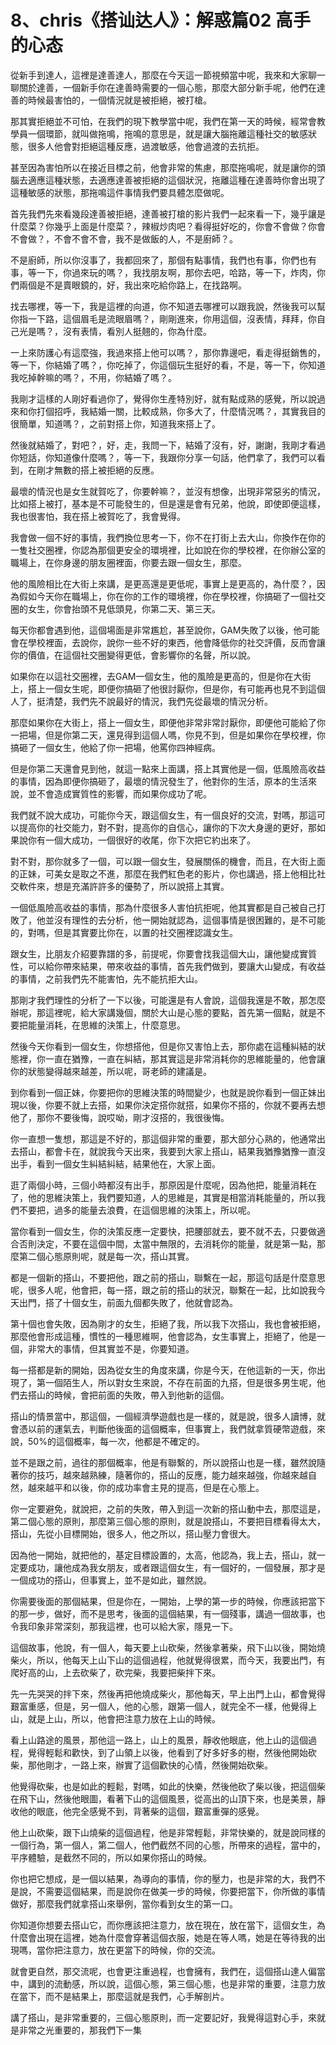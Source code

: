 # 8、chris《搭讪达人》：解惑篇02 高手的心态

從新手到達人，這裡是達善達人，那麼在今天這一節視頻當中呢，我來和大家聊一聊關於達善，一個新手你在達善時需要的一個心態，那麼大部分新手呢，他們在達善的時候最害怕的，一個情況就是被拒絕，被打槍。

那其實拒絕並不可怕，在我們的現下教學當中呢，我們在第一天的時候，經常會教學員一個環節，就叫做拖鳴，拖鳴的意思是，就是讓大腦拖離這種社交的敏感狀態，很多人他會對拒絕這種反應，過渡敏感，他會過渡的去抗拒。

甚至因為害怕所以在接近目標之前，他會非常的焦慮，那麼拖鳴呢，就是讓你的頭腦去適應這種狀態，去適應達善被拒絕的這個狀況，拖離這種在達善時你會出現了這種敏感的狀態，那拖鳴這件事情我們要具體怎麼做呢。

首先我們先來看幾段達善被拒絕，達善被打槍的影片我們一起來看一下，幾乎讓是什麼菜？你幾乎上面是什麼菜？，辣椒炒肉吧？看得挺好吃的，你會不會做？你會不會做？，不會不會不會，我不是做飯的人，不是廚師？。

不是廚師，所以你沒事了，我都回來了，那個有點事情，我們也有事，你們也有事，等一下，你過來玩的嗎？，我找朋友啊，那你去吧，哈路，等一下，炸肉，你們兩個是不是賣眼鏡的，好，我出來吃給你路上，在找路啊。

找去哪裡，等一下，我是這裡的向道，你不知道去哪裡可以跟我說，然後我可以幫你指一下路，這個眉毛是流眼眉嗎？，剛剛進來，你用這個，沒表情，拜拜，你自己光是嗎？，沒有表情，看別人挺翹的，你為什麼。

一上來防護心有這麼強，我過來搭上他可以嗎？，那你靠邊吧，看走得挺銷售的，等一下，你結婚了嗎？，你吃掉了，你這個玩生挺好的看，不是，等一下，你知道我吃掉幹嘛的嗎？，不用，你結婚了嗎？。

我剛才這樣的人剛好看過你了，覺得你生產特別好，就有點成熟的感覺，所以說過來和你打個招呼，我結婚一關，比較成熟，你多大了，什麼情況嗎？，其實我目的很簡單，知道嗎？，之前對搭上你，知道我來搭上了。

然後就結婚了，對吧？，好，走，我問一下，結婚了沒有，好，謝謝，我剛才看過你短話，你知道像什麼嗎？，等一下，我跟你分享一句話，他們拿了，我們可以看到，在剛才無數的搭上被拒絕的反應。

最壞的情況也是女生就賀吃了，你要幹嘛？，並沒有想像，出現非常惡劣的情況，比如搭上被打，基本是不可能發生的，但是還是會有兄弟，他說，即使即便這樣，我也很害怕，我在搭上被賀吃了，我會覺得。

我會做一個不好的事情，我們換位思考一下，你不在打街上去大山，你換作在你的一隻社交圈裡，你認為那個更安全的環境裡，比如說在你的學校裡，在你辦公室的職場上，在你身邊的朋友圈裡面，你要去跟一個女生，那麼。

他的風險相比在大街上來講，是更高還是更低呢，事實上是更高的，為什麼？，因為假如今天你在職場上，你在你的工作的環境裡，你在學校裡，你搞砸了一個社交圈的女生，你會抬頭不見低頭見，你第二天、第三天。

每天你都會遇到他，這個場面是非常尷尬，甚至說你，GAM失敗了以後，他可能會在學校裡面，去說你，說你一些不好的東西，他會降低你的社交評價，反而會讓你的價值，在這個社交圈變得更低，會影響你的名聲，所以說。

如果你在以這社交圈裡，去GAM一個女生，他的風險是更高的，但是你在大街上，搭上一個女生呢，即便你搞砸了他很討厭你，但是你，有可能再也見不到這個人了，挺清楚，我們先不說最好的情況，我們先從最壞的情況分析。

那麼如果你在大街上，搭上一個女生，即便他非常非常討厭你，即便他可能給了你一把場，但是你第二天，還見得到這個人嗎，你見不到，但是如果你在學校裡，你搞砸了一個女生，他給了你一把場，他罵你四神經病。

但是你第二天還會見到他，就這一點來上面講，搭上其實他是一個，低風險高收益的事情，因為即便你搞砸了，最壞的情況發生了，他對你的生活，原本的生活來說，並不會造成實質性的影響，而如果你成功了呢。

我們就不說大成功，可能你今天，跟這個女生，有一個良好的交流，對嗎，那這可以提高你的社交能力，對不對，提高你的自信心，讓你的下次大身邊的更好，那如果說你有一個大成功，一個很好的收尾，你下次把它約出來了。

對不對，那你就多了一個，可以跟一個女生，發展關係的機會，而且，在大街上面的正妹，可美女是取之不進，那麼在我們紅色老的影片，你也講過，搭上他相比社交軟件來，想是充滿許許多的優勢了，所以說搭上其實。

一個低風險高收益的事情，那為什麼很多人害怕抗拒呢，他其實都是自己被自己打敗了，他並沒有理性的去分析，他一開始就認為，這個事情是很困難的，是不可能的，對嗎，但是其實要比你在，以置的社交圈裡認識女生。

跟女生，比朋友介紹要靠譜的多，前提呢，你要會找我這個大山，讓他變成實質性，可以給你帶來結果，帶來收益的事情，首先我們做到，要讓大山變成，有收益的事情，之前我們先不能害怕，先不能抗拒大山。

那剛才我們理性的分析了一下以後，可能還是有人會說，這個我還是不敢，那怎麼辦呢，那這裡呢，給大家講幾個，關於大山是心態的要點，首先第一個點，就是不要把能量消耗，在思維的決策上，什麼意思。

然後今天你看到一個女生，你想搭他，但是你又害怕上去，那你處在這種糾結的狀態裡，你一直在猶豫，一直在糾結，那其實這是非常消耗你的思維能量的，他會讓你的狀態變得越來越差，所以呢，哥老師的建議是。

到你看到一個正妹，你要把你的思維決策的時間變少，也就是說你看到一個正妹出現以後，你要不就上去搭，如果你決定搭你就搭，如果你不搭的，你就不要再去想他了，那你不要後悔，說哎呦，剛才沒搭的，我很後悔。

你一直想一隻想，那這是不好的，那這個非常的重要，那大部分心熟的，他通常出去搭山，都會卡在，就說我今天出來，我要到大家上搭山，結果我猶豫猶豫一直沒出手，看到一個女生糾結糾結，結果他在，大家上面。

逛了兩個小時，三個小時都沒有出手，那原因是什麼呢，因為他把，能量消耗在了，他的思維決策上，我們要知道，人的思維是，其實是相當消耗能量的，所以我們不要把，過多的能量去浪費，在這個思維的決策上，所以呢。

當你看到一個女生，你的決策反應一定要快，把腰部就去，要不就不去，只要做適合否則決定，不要在這個中間，太當中無限的，去消耗你的能量，就是第一點，那麼第二個心態原則呢，就是每一次，搭山其實。

都是一個新的搭山，不要把他，跟之前的搭山，聯繫在一起，那這句話是什麼意思呢，很多人呢，他會把，每一搭，跟之前的搭山的狀況，聯繫在一起，比如說我今天出門，搭了十個女生，前面九個都失敗了，他就會認為。

第十個也會失敗，因為剛才的女生，拒絕了我，所以我下次搭山，我也會被拒絕，那麼他會形成這種，慣性的一種思維啊，他會認為，女生事實上，拒絕了，他是一個，非常大的事情，但其實並不是，你要知道。

每一搭都是新的開始，因為從女生的角度來講，你是今天，在他這新的一天，你出現了，第一個陌生人，所以對女生來說，不存在前面的九搭，但是很多男生呢，他們去搭山的時候，會把前面的失敗，帶入到他新的這個。

搭山的情景當中，那這個，一個經濟學遊戲也是一樣的，就是說，很多人讀博，就會憑以前的運氣去，判斷他後面的這個概率，但事實上，我們就拿質硬幣遊戲，來說，50%的這個概率，每一次，他都是不確定的。

並不是跟之前，過往的那個概率，他是有聯繫的，所以說搭山也是一樣，雖然說隨著你的技巧，越來越熟練，隨著你的，搭山的反應，能力越來越強，你越來越自然，越來越平和以後，你的成功率會主見的提高，但是在心態上。

你一定要避免，就說把，之前的失敗，帶入到這一次新的搭山動中去，那麼這是，第二個心態的原則，那麼第三個心態的原則，就是說搭山，不要把目標看得太大，搭山，先從小目標開始，很多人，他之所以，搭山壓力會很大。

因為他一開始，就把他的，基定目標設置的，太高，他認為，我上去，搭山，就一定要成功，讓他成為我女朋友，或者跟這個女生，有一個好的，一個發展，那才是一個成功的搭山，但事實上，並不是如此，雖然說。

你需要後面的那個結果，但是你在，一開始，上學的第一步的時候，你應該把當下的那一步，做好，而不是思考，後面的這個結果，有一個殘事，講過一個故事，也令我印象非常深刻，那我這裡，也可以給大家，隱見一下。

這個故事，他說，有一個人，每天要上山砍柴，然後拿著柴，飛下山以後，開始燒柴火，所以，他每天上山下山的這個過程，他就覺得很累，而今天，我要出門，有爬好高的山，上去砍柴了，砍完柴，我要把柴拌下來。

先一先哭哭的拌下來，然後再把他燒成柴火，那他每天，早上出門上山，都會覺得艱富重感，但是，另一個人，他的心態，跟第一個人，就完全不一樣，他覺得上山，就是上山，所以，他會把注意力放在上山的時候。

看上山路途的風景，那他這一路上，山上的風景，靜收他眼底，他上山的這個過程，覺得輕鬆和歡快，到了山領上以後，他看到了好多好多的樹，然後他開始砍柴，那他剛才，一路上來，辦實了這個歡快的心情，然後開始砍柴。

他覺得砍柴，也是如此的輕鬆，對嗎，如此的快樂，然後他砍了柴以後，把這個柴在飛下山，然後他眼圖，看著下山的這個風景，從高出的山頂下來，也是美景，靜收他的眼底，他完全感覺不到，背著柴的這個，艱富重彈的感覺。

他上山砍柴，跟下山燒柴的這個過程，他是非常輕鬆，非常快樂的，就是說同樣的一個行為，第一個人，第二個人，他們截然不同的心態，所帶來的過程，當中的，平序體驗，是截然不同的，所以如果你搭山的時候。

你也把它想成，是一個以結果，為導向的事情，你的壓力，也是非常的大，我們不是說，不需要這個結果，而是說你在做美一步的時候，你要把當下，你所做的事情做好，那麼我們就拿搭山來舉例，當你看到女生的第一口。

你知道你想要去搭山它，而你應該把注意力，放在現在，放在當下，這個女生，為什麼會出現在這裡，她為什麼會穿著這個衣服，她是在等人嗎，她是在等待我的出現嗎，當你把注意力，放在更當下的時候，你的交流。

就會更自然，那交流呢，也會更注重過程，也會擁有，我們在，這個搭山達人偏當中，講到的流動感，所以說，這個心態，第三個心態，也是非常的重要，注意力放在當下，而不是結果上，那麼這就是我們，心手解剖片。

講了搭山，是非常重要的，三個心態原則，而一定要記好，我覺得這對心手，來就是非常之光重要的，那我們下一集